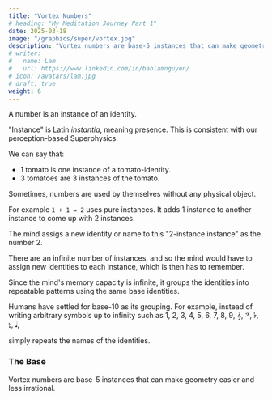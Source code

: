 ```yaml
---
title: "Vortex Numbers"
# heading: "My Meditation Journey Part 1"
date: 2025-03-18
image: "/graphics/super/vortex.jpg"
description: "Vortex numbers are base-5 instances that can make geometry easier and less irrational"
# writer:
#   name: Lam
#   url: https://www.linkedin.com/in/baolamnguyen/
# icon: /avatars/lam.jpg
# draft: true
weight: 6
---
```



A number is an instance of an identity. 

"Instance" is Latin *instantia*, meaning presence. This is consistent with our perception-based Superphysics. 

We can say that:
- 1 tomato is one instance of a tomato-identity. 
- 3 tomatoes are 3 instances of the tomato. 

Sometimes, numbers are used by themselves without any physical object. 

For example `1 + 1 = 2` uses pure instances. It adds 1 instance to another instance to come up with 2 instances. 

The mind assigs a new identity or name to this "2-instance instance" as the number 2. 

There are an infinite number of instances, and so the mind would have to assign new identities to each instance, which is then has to remember.

Since the mind's memory capacity is infinite, it groups the identities into repeatable patterns using the same base identities. 

Humans have settled for base-10 as its grouping. For example, instead of writing arbitrary symbols up to infinity such as 1, 2, 3, 4, 5, 6, 7, 8, 9, 𝄞, 𝄢, 𝄬, 𝄮, 𝅘𝅥, 


simply repeats the names of the identities. 


### The Base

Vortex numbers are base-5 instances that can make geometry easier and less irrational.